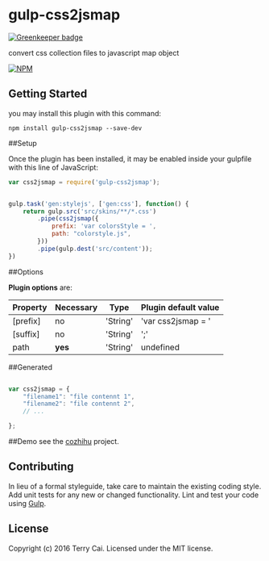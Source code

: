 # gulp-css2jsmap

[![Greenkeeper badge](https://badges.greenkeeper.io/icai/gulp-css2jsmap.svg)](https://greenkeeper.io/)

convert css collection files to javascript map object 

[![NPM](https://nodei.co/npm/gulp-css2jsmap.png?downloads=true&downloadRank=true&stars=true)](https://nodei.co/npm/gulp-css2jsmap/)

## Getting Started


you may install this plugin with this command:

```shell
npm install gulp-css2jsmap --save-dev
```

##Setup

Once the plugin has been installed, it may be enabled inside your gulpfile with this line of JavaScript:



```js
var css2jsmap = require('gulp-css2jsmap');


gulp.task('gen:stylejs', ['gen:css'], function() {
    return gulp.src('src/skins/**/*.css')
        .pipe(css2jsmap({
	        prefix: 'var colorsStyle = ',
            path: "colorstyle.js",
        }))
        .pipe(gulp.dest('src/content'));
})


```


##Options


**Plugin options** are:

| Property | Necessary |   Type   | Plugin default value |
| -------- | --------- | -------- | -------------------- |
| [prefix] | no        | 'String' | 'var css2jsmap = '   |
| [suffix] | no        | 'String' | ';'                  |
| path     | **yes**   | 'String' | undefined            |

	



##Generated

```javascript

var css2jsmap = {
	"filename1": "file contennt 1",
	"filename2": "file contennt 2",
	// ...

};

```


##Demo
see the [cozhihu](https://github.com/icai/cozhihu) project.


## Contributing
In lieu of a formal styleguide, take care to maintain the existing coding style. Add unit tests for any new or changed functionality. Lint and test your code using [Gulp](http://gulpjs.com/).



## License
Copyright (c) 2016 Terry Cai. Licensed under the MIT license.
